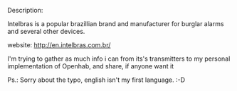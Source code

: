 Description:

Intelbras is a popular brazillian brand and manufacturer for burglar alarms and several other devices.

website: http://en.intelbras.com.br/

I'm trying to gather as much info i can from its's transmitters to my personal implementation of Openhab, and share, if anyone want it

Ps.: Sorry about the typo, english isn't my first language. :-D
